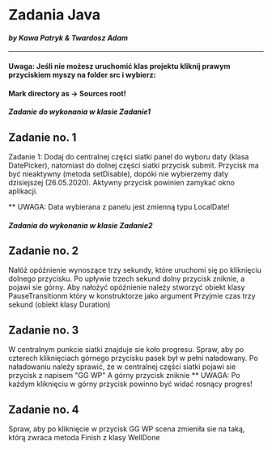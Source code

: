 # Zadania Java
#### *by Kawa Patryk & Twardosz Adam*

--------------------------------------------------------------------------------------------------------------

#### Uwaga: Jeśli nie możesz uruchomić klas projektu kliknij prawym przyciskiem myszy na folder src i wybierz:
#### Mark directory as -> Sources root! ####

##### Zadanie do wykonania w klasie Zadanie1

## Zadanie no. 1

Zadanie 1: Dodaj do centralnej części siatki panel do wyboru daty (klasa DatePicker), natomiast do dolnej części
siatki przycisk submit. Przycisk ma być nieaktywny (metoda setDisable), dopóki nie wybierzemy daty dzisiejszej (26.05.2020).
Aktywny przycisk powinien zamykać okno aplikacji.

** UWAGA: Data wybierana z panelu jest zmienną typu LocalDate!

##### Zadania do wykonania w klasie Zadanie2

## Zadanie no. 2

Nałóż opóźnienie wynoszące trzy sekundy, które uruchomi się po kliknięciu dolnego przycisku.
Po upływie trzech sekund dolny przycisk zniknie, a pojawi sie górny.
Aby nałożyć opóźnienie należy stworzyć obiekt klasy PauseTransitionm który w konstruktorze jako argument
Przyjmie czas trzy sekund (obiekt klasy Duration) 

## Zadanie no. 3

W centralnym punkcie siatki znajduje sie koło progresu.
Spraw, aby po czterech kliknięciach górnego przycisku pasek był w pełni naładowany.
Po naładowaniu należy sprawić, że w centralnej części siatki pojawi sie przycisk z napisem "GG WP"
A górny przycisk zniknie
** UWAGA: Po każdym kliknięciu w górny przycisk powinno być widać rosnący progres!

## Zadanie no. 4

Spraw, aby po kliknięcie w przycisk GG WP scena zmieniła sie na taką, którą zwraca metoda
Finish z klasy WellDone
